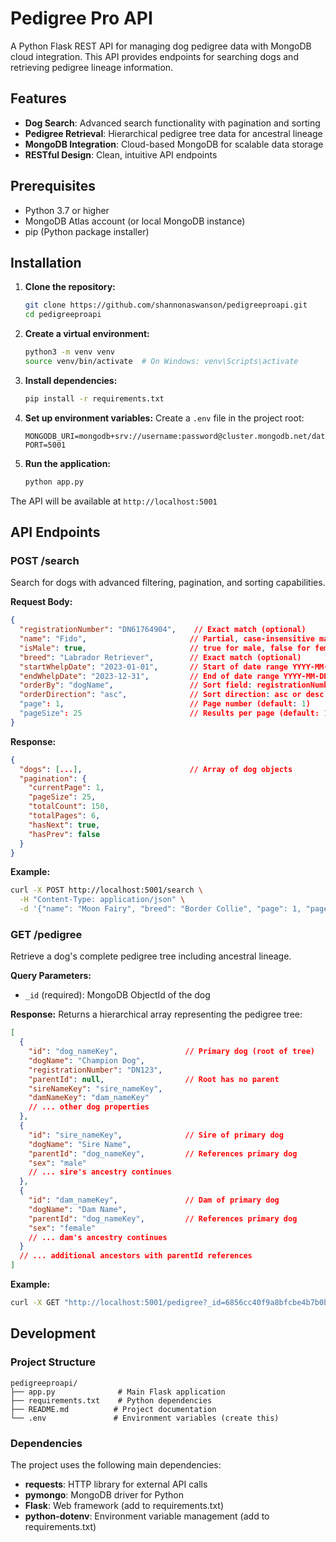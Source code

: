 # Pedigree Pro API

A Python Flask REST API for managing dog pedigree data with MongoDB cloud integration. This API provides endpoints for searching dogs and retrieving pedigree lineage information.

## Features

- **Dog Search**: Advanced search functionality with pagination and sorting
- **Pedigree Retrieval**: Hierarchical pedigree tree data for ancestral lineage
- **MongoDB Integration**: Cloud-based MongoDB for scalable data storage
- **RESTful Design**: Clean, intuitive API endpoints

## Prerequisites

- Python 3.7 or higher
- MongoDB Atlas account (or local MongoDB instance)
- pip (Python package installer)

## Installation

1. **Clone the repository:**
   ```bash
   git clone https://github.com/shannonaswanson/pedigreeproapi.git
   cd pedigreeproapi
   ```

2. **Create a virtual environment:**
   ```bash
   python3 -m venv venv
   source venv/bin/activate  # On Windows: venv\Scripts\activate
   ```

3. **Install dependencies:**
   ```bash
   pip install -r requirements.txt
   ```

4. **Set up environment variables:**
   Create a `.env` file in the project root:
   ```
   MONGODB_URI=mongodb+srv://username:password@cluster.mongodb.net/database
   PORT=5001
   ```

5. **Run the application:**
   ```bash
   python app.py
   ```

The API will be available at `http://localhost:5001`

## API Endpoints

### POST /search

Search for dogs with advanced filtering, pagination, and sorting capabilities.

**Request Body:**
```json
{
  "registrationNumber": "DN61764904",    // Exact match (optional)
  "name": "Fido",                       // Partial, case-insensitive match (optional)
  "isMale": true,                       // true for male, false for female (optional)
  "breed": "Labrador Retriever",        // Exact match (optional)
  "startWhelpDate": "2023-01-01",       // Start of date range YYYY-MM-DD (optional)
  "endWhelpDate": "2023-12-31",         // End of date range YYYY-MM-DD (optional)
  "orderBy": "dogName",                 // Sort field: registrationNumber, dogName, whelpDate, breed (optional)
  "orderDirection": "asc",              // Sort direction: asc or desc (optional)
  "page": 1,                            // Page number (default: 1)
  "pageSize": 25                        // Results per page (default: 10, max: 1000)
}
```

**Response:**
```json
{
  "dogs": [...],                        // Array of dog objects
  "pagination": {
    "currentPage": 1,
    "pageSize": 25,
    "totalCount": 150,
    "totalPages": 6,
    "hasNext": true,
    "hasPrev": false
  }
}
```

**Example:**
```bash
curl -X POST http://localhost:5001/search \
  -H "Content-Type: application/json" \
  -d '{"name": "Moon Fairy", "breed": "Border Collie", "page": 1, "pageSize": 25}'
```

### GET /pedigree

Retrieve a dog's complete pedigree tree including ancestral lineage.

**Query Parameters:**
- `_id` (required): MongoDB ObjectId of the dog

**Response:**
Returns a hierarchical array representing the pedigree tree:
```json
[
  {
    "id": "dog_nameKey",               // Primary dog (root of tree)
    "dogName": "Champion Dog",
    "registrationNumber": "DN123",
    "parentId": null,                  // Root has no parent
    "sireNameKey": "sire_nameKey",
    "damNameKey": "dam_nameKey"
    // ... other dog properties
  },
  {
    "id": "sire_nameKey",              // Sire of primary dog
    "dogName": "Sire Name",
    "parentId": "dog_nameKey",         // References primary dog
    "sex": "male"
    // ... sire's ancestry continues
  },
  {
    "id": "dam_nameKey",               // Dam of primary dog
    "dogName": "Dam Name", 
    "parentId": "dog_nameKey",         // References primary dog
    "sex": "female"
    // ... dam's ancestry continues
  }
  // ... additional ancestors with parentId references
]
```

**Example:**
```bash
curl -X GET "http://localhost:5001/pedigree?_id=6856cc40f9a8bfcbe4b7b0b3"
```

## Development

### Project Structure
```
pedigreeproapi/
├── app.py              # Main Flask application
├── requirements.txt    # Python dependencies
├── README.md          # Project documentation
└── .env               # Environment variables (create this)
```

### Dependencies

The project uses the following main dependencies:
- **requests**: HTTP library for external API calls
- **pymongo**: MongoDB driver for Python
- **Flask**: Web framework (add to requirements.txt)
- **python-dotenv**: Environment variable management (add to requirements.txt)


